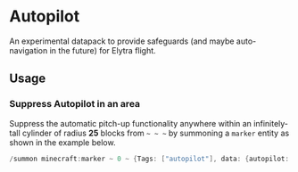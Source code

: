 # Autopilot

An experimental datapack to provide safeguards (and maybe auto-navigation in the future) for Elytra flight.

## Usage

### Suppress Autopilot in an area

Suppress the automatic pitch-up functionality anywhere within an infinitely-tall cylinder of radius **25** blocks from `~ ~ ~` by summoning a `marker` entity as shown in the example below.

```h
/summon minecraft:marker ~ 0 ~ {Tags: ["autopilot"], data: {autopilot: {suppressRange: 25}}}
```
